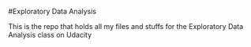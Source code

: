 #Exploratory Data Analysis

This is the repo that holds all my files and stuffs for the Exploratory Data Analysis class on Udacity